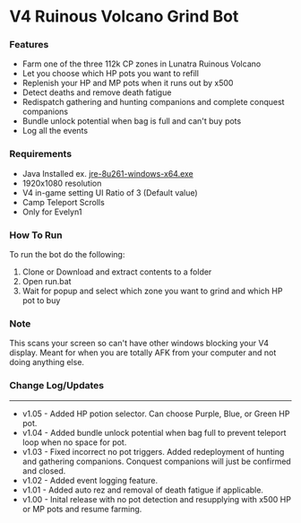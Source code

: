 # V4 Ruinous Volcano Grind Bot

### Features
- Farm one of the three 112k CP zones in Lunatra Ruinous Volcano
- Let you choose which HP pots you want to refill
- Replenish your HP and MP pots when it runs out by x500
- Detect deaths and remove death fatigue
- Redispatch gathering and hunting companions and complete conquest companions
- Bundle unlock potential when bag is full and can't buy pots
- Log all the events

### Requirements
- Java Installed ex. [jre-8u261-windows-x64.exe](https://javadl.oracle.com/webapps/download/AutoDL?BundleId=242990_a4634525489241b9a9e1aa73d9e118e6)
- 1920x1080 resolution
- V4 in-game setting UI Ratio of 3 (Default value)
- Camp Teleport Scrolls
- Only for Evelyn1

### How To Run
To run the bot do the following:

1. Clone or Download and extract contents to a folder
2. Open run.bat
3. Wait for popup and select which zone you want to grind and which HP pot to buy

### Note
This scans your screen so can't have other windows blocking your V4 display. Meant for when you are totally AFK from your computer and not doing anything else. 

### Change Log/Updates
---------------------------------
- v1.05 - Added HP potion selector. Can choose Purple, Blue, or Green HP pot. 
- v1.04 - Added bundle unlock potential when bag full to prevent teleport loop when no space for pot. 
- v1.03 - Fixed incorrect no pot triggers. Added redeployment of hunting and gathering companions. Conquest companions will just be confirmed and closed. 
- v1.02 - Added event logging feature. 
- v1.01 - Added auto rez and removal of death fatigue if applicable. 
- v1.00 - Inital release with no pot detection and resupplying with x500 HP or MP pots and resume farming. 
